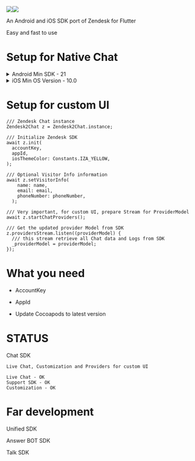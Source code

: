 ![](https://avatars.githubusercontent.com/u/14101776?s=200&v=4)![](https://x5m7g5e8.stackpathcdn.com/static/images/pages/integrations/logo/zendesk.png)

An Android and iOS SDK port of Zendesk for Flutter

Easy and fast to use

# Setup for Native Chat

<details>
  <summary>Android Min SDK - 21</summary>


  android/app/src/main/res/values/styles.xml
  
  Add the following style

        <style name="ZendeskTheme" parent="ZendeskSdkTheme.Light">    
          <item name="colorPrimary">#FF5148</item>
          <item name="colorPrimaryDark">#FF5148</item>
          <item name="colorAccent">#FF5148</item>
        </style>


  android/app/src/main/AndroidManifest.xml

  Inside <application> tag, insert the following Activity


        <activity android:name="zendesk.messaging.MessagingActivity"
            android:theme="@style/ZendeskTheme" />

</details>

<details>
  <summary>iOS Min OS Version - 10.0</summary>
  
  In AppDelegate.swift should look like this
  
    override func application(_ application: UIApplication, didFinishLaunchingWithOptions launchOptions: [UIApplication.LaunchOptionsKey: Any]?) -> Bool {
      GeneratedPluginRegistrant.register(with: self)
    
      //Snippet to make rootView as navigatable
      let flutterViewController = window?.rootViewController as! FlutterViewController
      let navigationController = UINavigationController.init(rootViewController: flutterViewController)
      navigationController.isNavigationBarHidden = true
      window.rootViewController = navigationController
      window.makeKeyAndVisible()

      return super.application(application, didFinishLaunchingWithOptions: launchOptions)
    }
  
  You can have pre loaded localization with "Localizable.string"
  
  See [example/ios/Runnner/Localizable.string](https://github.com/KohlsAdrian/zendesk2/blob/main/example/ios/Runner)
  
  See: https://developer.zendesk.com/embeddables/docs/ios_support_sdk/localize_text
  
</details>

# Setup for custom UI

    /// Zendesk Chat instance
    Zendesk2Chat z = Zendesk2Chat.instance;

    /// Initialize Zendesk SDK
    await z.init(
      accountKey,
      appId,
      iosThemeColor: Constants.IZA_YELLOW,
    );
    
    /// Optional Visitor Info information
    await z.setVisitorInfo(
        name: name,
        email: email,
        phoneNumber: phoneNumber,
      );
      
    /// Very important, for custom UI, prepare Stream for ProviderModel
    await z.startChatProviders();
    
    /// Get the updated provider Model from SDK
    z.providersStream.listen((providerModel) {
      /// this stream retrieve all Chat data and Logs from SDK
      _providerModel = providerModel;
    });

# What you need

 * AccountKey

 * AppId
 
 * Update Cocoapods to latest version

# STATUS

  Chat SDK

    Live Chat, Customization and Providers for custom UI
  
    Live Chat - OK
    Support SDK - OK
    Customization - OK
    
# Far development

  Unified SDK

  Answer BOT SDK
  
  Talk SDK
